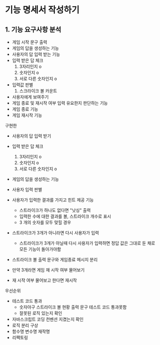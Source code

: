 # 기능 명세서 작성하기

## 1. 기능 요구사항 분석

- 게임 시작 문구 출력
- 게임의 답을 생성하는 기능
- 사용자의 답 입력 받는 기능
- 입력 받은 답 체크
    1. 3자리인지 o
    2. 숫자인지 o
    3. 서로 다른 숫자인지 o
- 입력값 판별
    1. 스크라이크 볼 카운트
- 사용자에게 보여주기
- 게임 종료 및 재시작 여부 입력 유요한지 판단하는 기능
- 게임 종료 기능
- 게임 재시작 기능


구현한
- 사용자의 답 입력 받기
- 입력 받은 답 체크
    1. 3자리인지 o
    2. 숫자인지 o
    3. 서로 다른 숫자인지 o
- 게임의 답을 생성하는 기능
- 사용자 입력 판별
- 사용자가 입력한 결과를 가지고 힌트 제공 기능
    - 스트라이크가 하나도 없다면 "낫싱" 출력
    - 입력한 수에 대한 결과를 볼, 스트라이크 개수로 표시
    - 3 개의 숫자를 모두 맞힐 경우
- 스트라이크가 3개가 아니라면 다시 사용자가 입력
    - 스트라이크가 3개가 아닐때 다시 사용자가 입력하면 정답 값은 그대로 둔 채로 모든 기능이 돌아가야함

- 스트라이크 볼 출력 문구와 게임종료 메시지 분리
- 만약 3개라면 게임 재 시작 여부 물어보기
- 재 시작 여부 물어보고 한다면 재시작


우선순위
- 테스트 코드 통과
    - 숫자야구 스트라이크 볼 현황 출력 문구 테스트 코드 통과못함
    - 잘못된 로직 있는지 확인
- 자바스크립트 코딩 컨벤션 지켰는지 확인
- 로직 분리 구상
- 함수명 변수명 재작명
- 리팩토링


